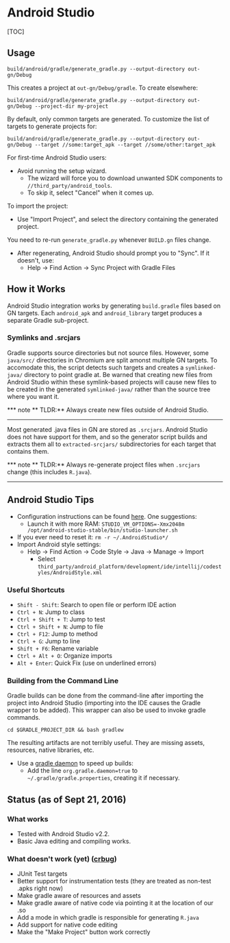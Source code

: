 # Android Studio

[TOC]

## Usage

```shell
build/android/gradle/generate_gradle.py --output-directory out-gn/Debug
```

This creates a project at `out-gn/Debug/gradle`. To create elsewhere:

```shell
build/android/gradle/generate_gradle.py --output-directory out-gn/Debug --project-dir my-project
```

By default, only common targets are generated. To customize the list of targets
to generate projects for:

```shell
build/android/gradle/generate_gradle.py --output-directory out-gn/Debug --target //some:target_apk --target //some/other:target_apk
```

For first-time Android Studio users:

 * Avoid running the setup wizard.
    * The wizard will force you to download unwanted SDK components to `//third_party/android_tools`.
    * To skip it, select "Cancel" when it comes up.

To import the project:

 * Use "Import Project", and select the directory containing the generated project.

You need to re-run `generate_gradle.py` whenever `BUILD.gn` files change.

 * After regenerating, Android Studio should prompt you to "Sync". If it doesn't, use:
    * Help -&gt; Find Action -&gt; Sync Project with Gradle Files


## How it Works

Android Studio integration works by generating `build.gradle` files based on GN
targets. Each `android_apk` and `android_library` target produces a separate
Gradle sub-project.

### Symlinks and .srcjars

Gradle supports source directories but not source files. However, some
`java/src/` directories in Chromium are split amonst multiple GN targets. To
accomodate this, the script detects such targets and creates a `symlinked-java/`
directory to point gradle at. Be warned that creating new files from Android
Studio within these symlink-based projects will cause new files to be created in
the generated `symlinked-java/` rather than the source tree where you want it.

*** note
** TLDR:** Always create new files outside of Android Studio.
***

Most generated .java files in GN are stored as `.srcjars`. Android Studio does
not have support for them, and so the generator script builds and extracts them
all to `extracted-srcjars/` subdirectories for each target that contains them.

*** note
** TLDR:** Always re-generate project files when `.srcjars` change (this
includes `R.java`).
***

## Android Studio Tips

 * Configuration instructions can be found [here](http://tools.android.com/tech-docs/configuration). One suggestions:
    * Launch it with more RAM: `STUDIO_VM_OPTIONS=-Xmx2048m /opt/android-studio-stable/bin/studio-launcher.sh`
 * If you ever need to reset it: `rm -r ~/.AndroidStudio*/`
 * Import Android style settings:
    * Help -&gt; Find Action -&gt; Code Style -&gt; Java -&gt; Manage -&gt; Import
       * Select `third_party/android_platform/development/ide/intellij/codestyles/AndroidStyle.xml`

### Useful Shortcuts

 * `Shift - Shift`: Search to open file or perform IDE action
 * `Ctrl + N`: Jump to class
 * `Ctrl + Shift + T`: Jump to test
 * `Ctrl + Shift + N`: Jump to file
 * `Ctrl + F12`: Jump to method
 * `Ctrl + G`: Jump to line
 * `Shift + F6`: Rename variable
 * `Ctrl + Alt + O`: Organize imports
 * `Alt + Enter`: Quick Fix (use on underlined errors)

### Building from the Command Line

Gradle builds can be done from the command-line after importing the project into
Android Studio (importing into the IDE causes the Gradle wrapper to be added).
This wrapper can also be used to invoke gradle commands.

    cd $GRADLE_PROJECT_DIR && bash gradlew

The resulting artifacts are not terribly useful. They are missing assets,
resources, native libraries, etc.

 * Use a [gradle daemon](https://docs.gradle.org/2.14.1/userguide/gradle_daemon.html) to speed up builds:
    * Add the line `org.gradle.daemon=true` to `~/.gradle/gradle.properties`, creating it if necessary.

## Status (as of Sept 21, 2016)

### What works

 * Tested with Android Studio v2.2.
 * Basic Java editing and compiling works.

### What doesn't work (yet) ([crbug](https://bugs.chromium.org/p/chromium/issues/detail?id=620034))

 * JUnit Test targets
 * Better support for instrumentation tests (they are treated as non-test .apks right now)
 * Make gradle aware of resources and assets
 * Make gradle aware of native code via pointing it at the location of our .so
 * Add a mode in which gradle is responsible for generating `R.java`
 * Add support for native code editing
 * Make the "Make Project" button work correctly
